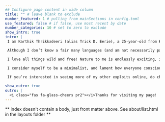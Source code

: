 ```yaml
---
## Configure page content in wide column
title: "" # leave blank to exclude
number_featured: 1 # pulling from mainSections in config.toml
use_featured: false # if false, use most recent by date
number_categories: 10 # set to zero to exclude
show_intro: true
intro: |
 I am Karthik Thrikkadeeri (alias Trick D. Eerie), a 25-year-old from Kerala, India. I am an ecologist, which means that I am interested in organisms and their relationships with each other and with the environment, and that I often spend my days thinking about various patterns in nature. It also means that I have a close relationship with numbers, often messy.

 Although I don’t know a fair many languages (and am not necessarily passionate about learning many), I do love how languages work. Consequently, I tend to get excited over small things like ingenious wordplay and writing with multiple layers to it. Irrespective of this though, I believe that there is immense power that writing holds. Lately, I have started to take my own writing more seriously and to integrate it better into my life.

 I love all things wild and free! Nature to me is endlessly exciting, intriguing and calming. I don’t *get lost* in nature as often as I’d like, and instead most often find myself looking and listening for birds (birding!). I am also obsessed with the Road, and more generally I tend to satiate my freeness- and lostness-cravings with travel, mostly preferring to go off the trodden path. As such, birding and travel for me have become inextricably linked.

 I consider myself to be a minimalist, and lament how everyone consciously or otherwise madly chases after *more*. I often find myself wistful for the “good old days”---times before even mine, but familiar (and alluring) to me almost as legend---and pondering on how it all would be if things were to change. 

 If you’re interested in seeing more of my other exploits online, do check out my profiles on [eBird](https://ebird.org/profile/ODQxNTky/world), where I have all my birding data (which also contributes to science!), [iNaturalist](https://www.inaturalist.org/people/337978), where I keep all non-bird data, and [The Storygraph](https://app.thestorygraph.com/profile/kartrick), where I track and review books.
 
show_outro: true
outro: |
  <i class="fas fa-glass-cheers pr2"></i>Thanks for visiting my page!
---
```


** index doesn't contain a body, just front matter above.
See about/list.html in the layouts folder **